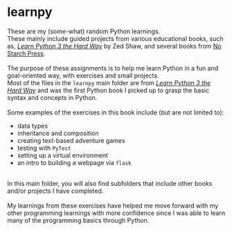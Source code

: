 # learnpy

These are my (some-what) random Python learnings. <br>
These mainly include guided projects from various educational books, such as, [*Learn Python 3 the Hard Way*](https://learncodethehardway.org/python/) by Zed Shaw, and several books from [No Starch Press](https://nostarch.com/).<br><br>
The purpose of these assignments is to help me learn Python in a fun and goal-oriented way, with exercises and small projects.<br>
Most of the files in the `learnpy` main folder are from [*Learn Python 3 the Hard Way*](https://shop.learncodethehardway.org/) and was the first Python book I picked up to grasp the basic syntax and concepts in Python. <br><br>
Some examples of the exercises in this book include (but are not limited to):<br>
- data types
- inheritance and composition
- creating text-based adventure games
- testing with `PyTest`
- setting up a virtual environment
- an intro to building a webpage via `flask`

<br>
In this main folder, you will also find subfolders that include other books and/or projects I have completed.
<br>
<br>
My learnings from these exercises have helped me move forward with my other programming learnings with more confidence since I was able to learn many of the programming basics through Python. 
